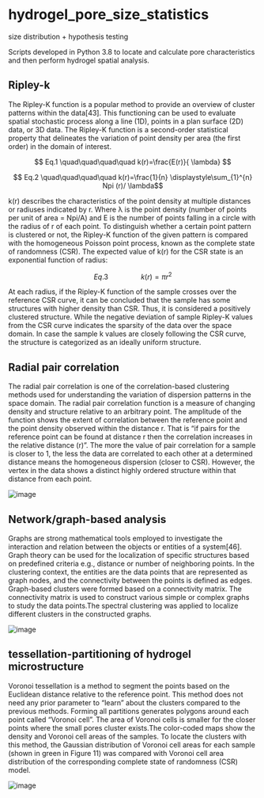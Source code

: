 # hydrogel_pore_size_statistics
size distribution + hypothesis testing

Scripts developed in Python 3.8 to locate and calculate pore characteristics and then perform hydrogel spatial analysis. 

## Ripley-k

The Ripley-K function is a popular method to provide an overview of cluster patterns within the data[43]. This functioning can be used to evaluate spatial stochastic process along a line (1D), points in a plan surface (2D) data, or 3D data. The Ripley-K function is a second-order statistical property that delineates the variation of point density per area (the first order) in the domain of interest. 

$$ Eq.1 \quad\quad\quad\quad k(r)=\frac{E(r)}{ \lambda} $$

$$ Eq.2 \quad\quad\quad\quad k(r)=\frac{1}{n} \displaystyle\sum_{1}^{n} Npi (r)/ \lambda$$

k(r) describes the characteristics of the point density at multiple distances or radiuses indicated by r. Where λ is the point density (number of points per unit of area = Npi/A) and E is the number of points falling in a circle with the radius of r of each point. To distinguish whether a certain point pattern is clustered or not, the Ripley-K function of the given pattern is compared with the homogeneous Poisson point process, known as the complete state of randomness (CSR). The expected value of k(r) for the CSR state is an exponential function of radius:


$$ Eq.3 \quad\quad\quad\quad k(r)=\pi r^2$$

At each radius, if the Ripley-K function of the sample crosses over the reference CSR curve, it can be concluded that the sample has some structures with higher density than CSR. Thus, it is considered a positively clustered structure. While the negative deviation of sample Ripley-K values from the CSR curve indicates the sparsity of the data over the space domain. In case the sample k values are closely following the CSR curve, the structure is categorized as an ideally uniform structure.

## Radial pair correlation 

The radial pair correlation is one of the correlation-based clustering methods used for understanding the variation of dispersion patterns in the space domain. The radial pair correlation function is a measure of changing density and structure relative to an arbitrary point. The amplitude of the function shows the extent of correlation between the reference point and the point density observed within the distance r. That is “if pairs for the reference point can be found at distance r then the correlation increases in the relative distance (r)”. The more the value of pair correlation for a sample is closer to 1, the less the data are correlated to each other at a determined distance means the homogeneous dispersion (closer to CSR). However, the vertex in the data shows a distinct highly ordered structure within that distance from each point.

  ![image](https://user-images.githubusercontent.com/113156852/193439173-185fa645-337b-45cf-90c7-a4ed39ac3c89.png)

## Network/graph-based analysis 

Graphs are strong mathematical tools employed to investigate the interaction and relation between the objects or entities of a system[46]. Graph theory can be used for the localization of specific structures based on predefined criteria e.g., distance or number of neighboring points. In the clustering context, the entities are the data points that are represented as graph nodes, and the connectivity between the points is defined as edges. Graph-based clusters were formed based on a connectivity matrix. The connectivity matrix is used to construct various simple or complex graphs to study the data points.The spectral clustering was applied to localize different clusters in the constructed graphs.

![image](https://user-images.githubusercontent.com/113156852/193439416-f216a55f-14f7-4d1e-9f7b-bbd1160287d8.png)

## tessellation-partitioning of hydrogel microstructure

Voronoi tessellation is a method to segment the points based on the Euclidean distance relative to the reference point. This method does not need any prior parameter to “learn” about the clusters compared to the previous methods. Forming all partitions generates polygons around each point called “Voronoi cell”. The area of Voronoi cells is smaller for the closer points where the small pores cluster exists.The color-coded maps show the density and Voronoi cell areas of the samples. To locate the clusters with this method, the Gaussian distribution of Voronoi cell areas for each sample (shown in green in Figure 11) was compared with Voronoi cell area distribution of the corresponding complete state of randomness (CSR) model. 

![image](https://user-images.githubusercontent.com/113156852/193445494-d64ce659-fac6-43a1-b93d-706aec520045.png)


